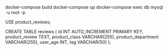 docker-compose build
docker-compose up
docker-compose exec db mysql -u root -p

USE product_reviews;

CREATE TABLE reviews (
    id INT AUTO_INCREMENT PRIMARY KEY,
    product_review TEXT,
    product_class VARCHAR(255),
    product_department VARCHAR(255),
    user_age INT,
    tag VARCHAR(50)
);
